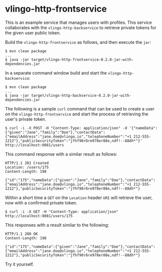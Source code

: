 # vlingo-http-frontservice

This is an example service that manages users with profiles. This service collaborates with the
`vlingo-http-backservice` to retrieve private tokens for the given user public token.

Build the `vlingo-http-frontservice` as follows, and then execute the `jar`:

```
$ mvn clean package
...
$ java -jar target/vlingo-http-frontservice-0.2.0-jar-with-dependencies.jar
```

In a separate command window build and start the `vlingo-http-backservice`:

```
$ mvn clean package
...
$ java -jar target/vlingo-http-backservice-0.2.0-jar-with-dependencies.jar
```

The following is a sample `curl` command that can be used to create a user on the `vlingo-http-frontservice` and start the process of retrieving the user's private token.

```
$ curl -i -X POST -H "Content-Type: application/json" -d '{"nameData":{"given":"Jane","family":"Doe"},"contactData":{"emailAddress":"jane.doe@vlingo.io","telephoneNumber":"+1 212-555-1212"},"publicSecurityToken":"jfhf90r8re978er88e,ndf!--88dh*"}' http://localhost:8081/users
```

This command response with a similar result as follows:

```
HTTP/1.1 201 Created
Location: /users/175
Content-Length: 198

{"id":"175","nameData":{"given":"Jane","family":"Doe"},"contactData":{"emailAddress":"jane.doe@vlingo.io","telephoneNumber":"+1 212-555-1212"},"publicSecurityToken":"jfhf90r8re978er88e,ndf!--88dh*"}
```

Within a short time a `GET` on the `Location` header `URI` will retrieve the user, now with a confirmed private token.

```
$ curl -i -X GET -H "Content-Type: application/json" http://localhost:8081/users/175
```

This responses with a result similar to the following:

```
HTTP/1.1 200 OK
Content-Length: 198

{"id":"175","nameData":{"given":"Jane","family":"Doe"},"contactData":{"emailAddress":"jane.doe@vlingo.io","telephoneNumber":"+1 212-555-1212"},"publicSecurityToken":"jfhf90r8re978er88e,ndf!--88dh*"}
```

Try it yourself.